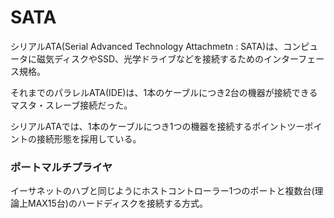 # SATA

シリアルATA(Serial Advanced Technology Attachmetn : SATA)は、コンピュータに磁気ディスクやSSD、光学ドライブなどを接続するためのインターフェース規格。

それまでのパラレルATA(IDE)は、1本のケーブルにつき2台の機器が接続できるマスタ・スレーブ接続だった。

シリアルATAでは、1本のケーブルにつき1つの機器を接続するポイントツーポイントの接続形態を採用している。

### ポートマルチプライヤ

イーサネットのハブと同じようにホストコントローラー1つのポートと複数台(理論上MAX15台)のハードディスクを接続する方式。


